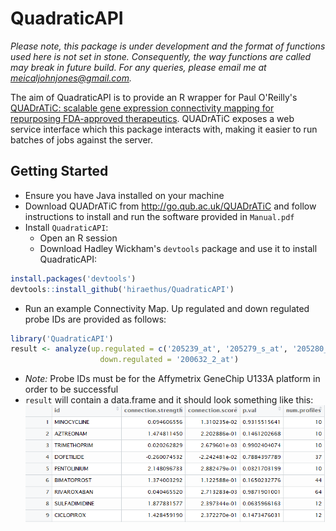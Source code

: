 # QuadraticAPI

_Please note, this package is under development and the format of functions used here is not set in stone. Consequently, the way functions are called may break in future build. For any queries, please email me at [meicaljohnjones@gmail.com](mailto:meicaljohnjones@gmail.com)._

The aim of QuadraticAPI is to provide an R wrapper for Paul O'Reilly's [QUADrATiC: scalable gene expression connectivity mapping for repurposing FDA-approved therapeutics](http://pure.qub.ac.uk/portal/en/publications/quadratic-scalable-gene-expression-connectivity-mapping-for-repurposing-fdaapproved-therapeutics(d536c74c-8eee-480e-a23e-656e1570416c).html). QUADrATiC exposes a web service interface which this package interacts with, making it easier to run batches of jobs against the server.

## Getting Started

* Ensure you have Java installed on your machine
* Download QUADrATiC from http://go.qub.ac.uk/QUADrATiC and follow instructions to install and run the software 
provided in `Manual.pdf`
* Install `QuadraticAPI`:
    * Open an R session
    * Download Hadley Wickham's `devtools` package and use it to install QuadraticAPI:
```R
install.packages('devtools')
devtools::install_github('hiraethus/QuadraticAPI')
```
* Run an example Connectivity Map. Up regulated and down regulated probe IDs are provided as follows:
```R
library('QuadraticAPI')
result <- analyze(up.regulated = c('205239_at', '205279_s_at', '205280_at'),
                    down.regulated = '200632_2_at')
```
* *Note:* Probe IDs must be for the Affymetrix GeneChip U133A platform in order to be successful
* `result` will contain a data.frame and it should look something like this:
![Rable of Results](./results-table.PNG "Table of Results")
